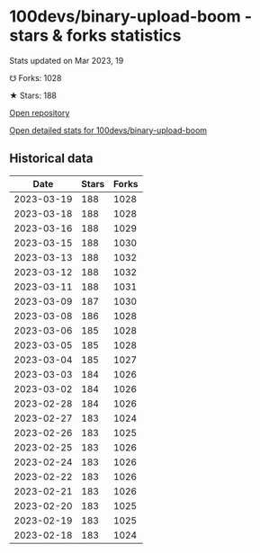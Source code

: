 # 100devs/binary-upload-boom - stars & forks statistics

Stats updated on Mar 2023, 19

☋ Forks: 1028

★ Stars: 188

[Open repository](https://github.com/100devs/binary-upload-boom)

[Open detailed stats for 100devs/binary-upload-boom](https://reviewgithub.com/rep/100devs/binary-upload-boom)

## Historical data
| Date | Stars | Forks |
|------|-------|-------|
| 2023-03-19 | 188 | 1028 | 
| 2023-03-18 | 188 | 1028 | 
| 2023-03-16 | 188 | 1029 | 
| 2023-03-15 | 188 | 1030 | 
| 2023-03-13 | 188 | 1032 | 
| 2023-03-12 | 188 | 1032 | 
| 2023-03-11 | 188 | 1031 | 
| 2023-03-09 | 187 | 1030 | 
| 2023-03-08 | 186 | 1028 | 
| 2023-03-06 | 185 | 1028 | 
| 2023-03-05 | 185 | 1028 | 
| 2023-03-04 | 185 | 1027 | 
| 2023-03-03 | 184 | 1026 | 
| 2023-03-02 | 184 | 1026 | 
| 2023-02-28 | 184 | 1026 | 
| 2023-02-27 | 183 | 1024 | 
| 2023-02-26 | 183 | 1025 | 
| 2023-02-25 | 183 | 1026 | 
| 2023-02-24 | 183 | 1026 | 
| 2023-02-22 | 183 | 1026 | 
| 2023-02-21 | 183 | 1026 | 
| 2023-02-20 | 183 | 1025 | 
| 2023-02-19 | 183 | 1025 | 
| 2023-02-18 | 183 | 1024 | 

